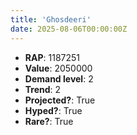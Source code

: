 ```yaml
---
title: 'Ghosdeeri'
date: 2025-08-06T00:00:00Z
---
```

- **RAP**: 1187251
- **Value**: 2050000
- **Demand level**: 2
- **Trend**: 2
- **Projected?**: True
- **Hyped?**: True
- **Rare?**: True
